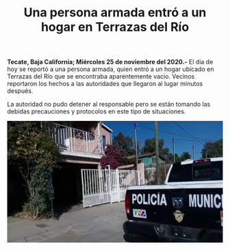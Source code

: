 ﻿---
layout: blog
title:  "Una persona armada entró a un hogar en Terrazas del Río"
categories: tecate
permalink: /:categories/:title:output_ext
image: /img/cnr/una-persona-armada.jpg
autor: 
---

**Tecate, Baja California; Miércoles 25 de noviembre del 2020.-** El dia de hoy se reportó a una persona armada, quien entró a un hogar ubicado en Terrazas del Río que se encontraba aparentemente vacío. Vecinos reportaron los hechos a las autoridades que llegaron al lugar minutos después.

La autoridad no pudo detener al responsable pero se están tomando las debidas precauciones y protocolos en este tipo de situaciones.

<div id="carouselExampleSlidesOnly" class="carousel slide" data-ride="carousel">
  <div class="carousel-inner">
    <div class="carousel-item active">
       <img class="d-block w-100" src="/img/cnr/una-persona-armada.jpg" loading="lazy"  alt="Patrulla de policia que acudio">
    </div>
  </div>
</div>